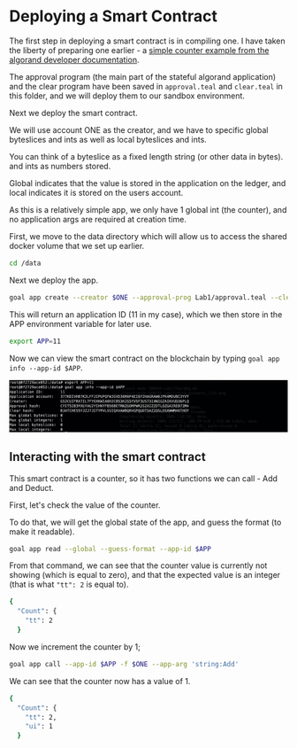 # Deploying a Smart Contract
The first step in deploying a smart contract is in compiling one. I have taken the liberty of preparing one earlier - a [simple counter example from the algorand developer documentation](https://developer.algorand.org/docs/get-details/dapps/pyteal/#final-product).

The approval program (the main part of the stateful algorand application) and the clear program have been saved in `approval.teal` and `clear.teal` in this folder, and we will deploy them to our sandbox environment.

Next we deploy the smart contract. 

We will use account ONE as the creator, and we have to specific global byteslices and ints as well as local byteslices and ints. 

You can think of a byteslice as a fixed length string (or other data in bytes). and ints as numbers stored.

Global indicates that the value is stored in the application on the ledger, and local indicates it is stored on the users account.

As this is a relatively simple app, we only have 1 global int (the counter), and no application args are required at creation time.

First, we move to the data directory which will allow us to access the shared docker volume that we set up earlier.

```bash
cd /data
```

Next we deploy the app.

```bash
goal app create --creator $ONE --approval-prog Lab1/approval.teal --clear-prog Lab1/clear.teal --global-ints 1 --global-byteslices 0  --local-ints 0 --local-byteslices 0
```

This will return an application ID (11 in my case), which we then store in the APP environment variable for later use.
```bash
export APP=11
```

Now we can view the smart contract on the blockchain by typing `goal app info --app-id $APP`.

![View of the just created application including the app storage and accounts](./app-view.png)

## Interacting with the smart contract
This smart contract is a counter, so it has two functions we can call - Add and Deduct.

First, let's check the value of the counter.

To do that, we will get the global state of the app, and guess the format (to make it readable).

```bash
goal app read --global --guess-format --app-id $APP
```
From that command, we can see that the counter value is currently not showing (which is equal to zero), and that the expected value is an integer (that is what `"tt": 2` is equal to).
```bash
{
  "Count": {
    "tt": 2
  }
```

Now we increment the counter by 1;

```bash
goal app call --app-id $APP -f $ONE --app-arg 'string:Add'
```
We can see that the counter now has a value of 1.
```bash
{
  "Count": {
    "tt": 2,
    "ui": 1
  }
```